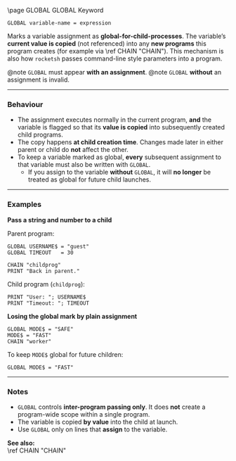 \page GLOBAL GLOBAL Keyword
```basic
GLOBAL variable-name = expression
```

Marks a variable assignment as **global-for-child-processes**. The variable’s **current value is copied** (not referenced) into any **new programs** this program creates (for example via \ref CHAIN "CHAIN"). This mechanism is also how `rocketsh` passes command-line style parameters into a program.


@note `GLOBAL` must appear **with an assignment**.
@note `GLOBAL` **without** an assignment is invalid.

---

### Behaviour

- The assignment executes normally in the current program, **and** the variable is flagged so that its **value is copied** into subsequently created child programs.
- The copy happens **at child creation time**. Changes made later in either parent or child do **not** affect the other.
- To keep a variable marked as global, **every** subsequent assignment to that variable must also be written with `GLOBAL`.
  - If you assign to the variable **without** `GLOBAL`, it will **no longer** be treated as global for future child launches.

---

### Examples

**Pass a string and number to a child**

Parent program:
```basic
GLOBAL USERNAME$ = "guest"
GLOBAL TIMEOUT   = 30

CHAIN "childprog"
PRINT "Back in parent."
```

Child program (`childprog`):
```basic
PRINT "User: "; USERNAME$
PRINT "Timeout: "; TIMEOUT
```

**Losing the global mark by plain assignment**

```basic
GLOBAL MODE$ = "SAFE"
MODE$ = "FAST"
CHAIN "worker"
```

To keep `MODE$` global for future children:
```basic
GLOBAL MODE$ = "FAST"
```

---

### Notes

- `GLOBAL` controls **inter-program passing only**. It does **not** create a program-wide scope within a single program.
- The variable is copied **by value** into the child at launch.
- Use `GLOBAL` only on lines that **assign** to the variable.

**See also:**  
\ref CHAIN "CHAIN"
